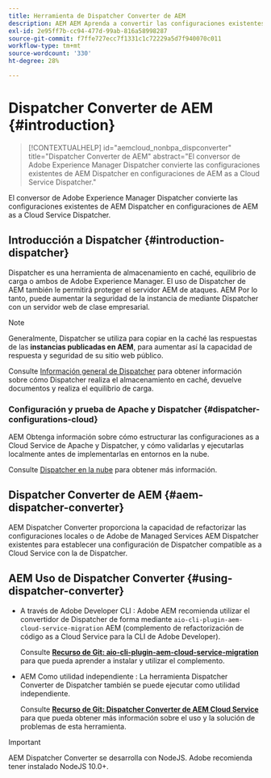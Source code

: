 ```yaml
---
title: Herramienta de Dispatcher Converter de AEM
description: AEM AEM Aprenda a convertir las configuraciones existentes en Dispatcher de forma que se conviertan en configuraciones en Dispatcher as a Cloud Service de la.
exl-id: 2e95ff7b-cc94-477d-99ab-816a58998287
source-git-commit: f7ffe727ecc7f1331c1c72229a5d7f940070c011
workflow-type: tm+mt
source-wordcount: '330'
ht-degree: 28%

---
```


# Dispatcher Converter de AEM {#introduction}

>[!CONTEXTUALHELP]
>id="aemcloud_nonbpa_dispconverter"
>title="Dispatcher Converter de AEM"
>abstract="El conversor de Adobe Experience Manager Dispatcher convierte las configuraciones existentes de AEM Dispatcher en configuraciones de AEM as a Cloud Service Dispatcher."

El conversor de Adobe Experience Manager Dispatcher convierte las configuraciones existentes de AEM Dispatcher en configuraciones de AEM as a Cloud Service Dispatcher.

## Introducción a Dispatcher {#introduction-dispatcher}

Dispatcher es una herramienta de almacenamiento en caché, equilibrio de carga o ambos de Adobe Experience Manager. El uso de Dispatcher de AEM también le permitirá proteger el servidor AEM de ataques. AEM Por lo tanto, puede aumentar la seguridad de la instancia de mediante Dispatcher con un servidor web de clase empresarial.

>[!NOTE]
>Generalmente, Dispatcher se utiliza para copiar en la caché las respuestas de las **instancias publicadas en AEM**, para aumentar así la capacidad de respuesta y seguridad de su sitio web público.

Consulte [Información general de Dispatcher](https://experienceleague.adobe.com/docs/experience-manager-dispatcher/using/dispatcher.html?lang=es) para obtener información sobre cómo Dispatcher realiza el almacenamiento en caché, devuelve documentos y realiza el equilibrio de carga.

### Configuración y prueba de Apache y Dispatcher {#dispatcher-configurations-cloud}

AEM Obtenga información sobre cómo estructurar las configuraciones as a Cloud Service de Apache y Dispatcher, y cómo validarlas y ejecutarlas localmente antes de implementarlas en entornos en la nube.

Consulte [Dispatcher en la nube](https://experienceleague.adobe.com/docs/experience-manager-cloud-service/content/implementing/content-delivery/disp-overview.html?lang=es) para obtener más información.

## Dispatcher Converter de AEM {#aem-dispatcher-converter}

AEM Dispatcher Converter proporciona la capacidad de refactorizar las configuraciones locales o de Adobe de Managed Services AEM Dispatcher existentes para establecer una configuración de Dispatcher compatible as a Cloud Service con la de Dispatcher.

## AEM Uso de Dispatcher Converter {#using-dispatcher-converter}

* A través de Adobe Developer CLI : Adobe AEM recomienda utilizar el convertidor de Dispatcher de forma mediante `aio-cli-plugin-aem-cloud-service-migration` AEM (complemento de refactorización de código as a Cloud Service para la CLI de Adobe Developer).

  Consulte **[Recurso de Git: aio-cli-plugin-aem-cloud-service-migration](https://github.com/adobe/aio-cli-plugin-aem-cloud-service-migration#introduction)** para que pueda aprender a instalar y utilizar el complemento.

* AEM Como utilidad independiente : La herramienta Dispatcher Converter de Dispatcher también se puede ejecutar como utilidad independiente.

  Consulte **[Recurso de Git: Dispatcher Converter de AEM Cloud Service](https://github.com/adobe/aem-cloud-service-source-migration/tree/master/packages/dispatcher-converter)** para que pueda obtener más información sobre el uso y la solución de problemas de esta herramienta.

>[!IMPORTANT]
>AEM Dispatcher Converter se desarrolla con NodeJS. Adobe recomienda tener instalado NodeJS 10.0+.
